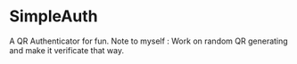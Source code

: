 # SimpleAuth
A QR Authenticator for fun.
Note to myself : Work on random QR generating and make it verificate that way.
